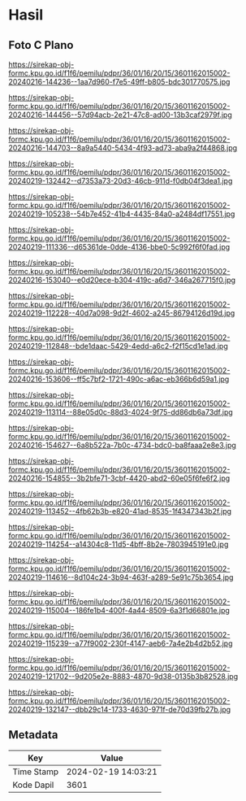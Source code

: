 # Hasil

## Foto C Plano

https://sirekap-obj-formc.kpu.go.id/f1f6/pemilu/pdpr/36/01/16/20/15/3601162015002-20240216-144236--1aa7d960-f7e5-49ff-b805-bdc301770575.jpg

https://sirekap-obj-formc.kpu.go.id/f1f6/pemilu/pdpr/36/01/16/20/15/3601162015002-20240216-144456--57d94acb-2e21-47c8-ad00-13b3caf2979f.jpg

https://sirekap-obj-formc.kpu.go.id/f1f6/pemilu/pdpr/36/01/16/20/15/3601162015002-20240216-144703--8a9a5440-5434-4f93-ad73-aba9a2f44868.jpg

https://sirekap-obj-formc.kpu.go.id/f1f6/pemilu/pdpr/36/01/16/20/15/3601162015002-20240219-132442--d7353a73-20d3-46cb-911d-f0db04f3dea1.jpg

https://sirekap-obj-formc.kpu.go.id/f1f6/pemilu/pdpr/36/01/16/20/15/3601162015002-20240219-105238--54b7e452-41b4-4435-84a0-a2484df17551.jpg

https://sirekap-obj-formc.kpu.go.id/f1f6/pemilu/pdpr/36/01/16/20/15/3601162015002-20240219-111336--d65361de-0dde-4136-bbe0-5c992f6f0fad.jpg

https://sirekap-obj-formc.kpu.go.id/f1f6/pemilu/pdpr/36/01/16/20/15/3601162015002-20240216-153040--e0d20ece-b304-419c-a6d7-346a267715f0.jpg

https://sirekap-obj-formc.kpu.go.id/f1f6/pemilu/pdpr/36/01/16/20/15/3601162015002-20240219-112228--40d7a098-9d2f-4602-a245-86794126d19d.jpg

https://sirekap-obj-formc.kpu.go.id/f1f6/pemilu/pdpr/36/01/16/20/15/3601162015002-20240219-112848--bde1daac-5429-4edd-a6c2-f2f15cd1e1ad.jpg

https://sirekap-obj-formc.kpu.go.id/f1f6/pemilu/pdpr/36/01/16/20/15/3601162015002-20240216-153606--ff5c7bf2-1721-490c-a6ac-eb366b6d59a1.jpg

https://sirekap-obj-formc.kpu.go.id/f1f6/pemilu/pdpr/36/01/16/20/15/3601162015002-20240219-113114--88e05d0c-88d3-4024-9f75-dd86db6a73df.jpg

https://sirekap-obj-formc.kpu.go.id/f1f6/pemilu/pdpr/36/01/16/20/15/3601162015002-20240216-154627--6a8b522a-7b0c-4734-bdc0-ba8faaa2e8e3.jpg

https://sirekap-obj-formc.kpu.go.id/f1f6/pemilu/pdpr/36/01/16/20/15/3601162015002-20240216-154855--3b2bfe71-3cbf-4420-abd2-60e05f6fe6f2.jpg

https://sirekap-obj-formc.kpu.go.id/f1f6/pemilu/pdpr/36/01/16/20/15/3601162015002-20240219-113452--4fb62b3b-e820-41ad-8535-1f4347343b2f.jpg

https://sirekap-obj-formc.kpu.go.id/f1f6/pemilu/pdpr/36/01/16/20/15/3601162015002-20240219-114254--a14304c8-11d5-4bff-8b2e-7803945191e0.jpg

https://sirekap-obj-formc.kpu.go.id/f1f6/pemilu/pdpr/36/01/16/20/15/3601162015002-20240219-114616--8d104c24-3b94-463f-a289-5e91c75b3654.jpg

https://sirekap-obj-formc.kpu.go.id/f1f6/pemilu/pdpr/36/01/16/20/15/3601162015002-20240219-115004--186fe1b4-400f-4a44-8509-6a3f1d66801e.jpg

https://sirekap-obj-formc.kpu.go.id/f1f6/pemilu/pdpr/36/01/16/20/15/3601162015002-20240219-115239--a77f9002-230f-4147-aeb6-7a4e2b4d2b52.jpg

https://sirekap-obj-formc.kpu.go.id/f1f6/pemilu/pdpr/36/01/16/20/15/3601162015002-20240219-121702--9d205e2e-8883-4870-9d38-0135b3b82528.jpg

https://sirekap-obj-formc.kpu.go.id/f1f6/pemilu/pdpr/36/01/16/20/15/3601162015002-20240219-132147--dbb29c14-1733-4630-971f-de70d39fb27b.jpg


## Metadata

| Key        | Value               |
| ---------- | ------------------- |
| Time Stamp | 2024-02-19 14:03:21 |
| Kode Dapil | 3601                |



